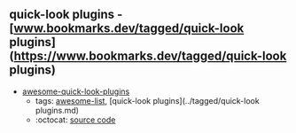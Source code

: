quick-look plugins - [www.bookmarks.dev/tagged/quick-look plugins](https://www.bookmarks.dev/tagged/quick-look plugins)
---
* [awesome-quick-look-plugins](https://github.com/sindresorhus/quick-look-plugins#readme)
    * tags: [awesome-list](../tagged/awesome-list.md), [quick-look plugins](../tagged/quick-look plugins.md)
    * :octocat: [source code](https://github.com/sindresorhus/quick-look-plugins#readme)
